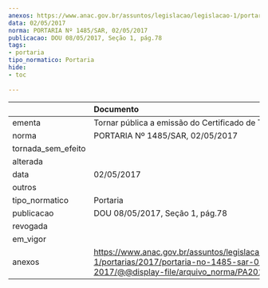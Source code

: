 ```yaml
---
anexos: https://www.anac.gov.br/assuntos/legislacao/legislacao-1/portarias/2017/portaria-no-1485-sar-02-05-2017/@@display-file/arquivo_norma/PA2017-1485.pdf
data: 02/05/2017
norma: PORTARIA Nº 1485/SAR, 02/05/2017
publicacao: DOU 08/05/2017, Seção 1, pág.78
tags:
- portaria
tipo_normatico: Portaria
hide: 
- toc 
 
---
```


|                    | Documento                                                                                                                                            |
|:-------------------|:-----------------------------------------------------------------------------------------------------------------------------------------------------|
| ementa             | Tornar pública a emissão do Certificado de Tipo - CT.                                                                                                |
| norma              | PORTARIA Nº 1485/SAR, 02/05/2017                                                                                                                     |
| tornada_sem_efeito |                                                                                                                                                      |
| alterada           |                                                                                                                                                      |
| data               | 02/05/2017                                                                                                                                           |
| outros             |                                                                                                                                                      |
| tipo_normatico     | Portaria                                                                                                                                             |
| publicacao         | DOU 08/05/2017, Seção 1, pág.78                                                                                                                      |
| revogada           |                                                                                                                                                      |
| em_vigor           |                                                                                                                                                      |
| anexos             | https://www.anac.gov.br/assuntos/legislacao/legislacao-1/portarias/2017/portaria-no-1485-sar-02-05-2017/@@display-file/arquivo_norma/PA2017-1485.pdf |